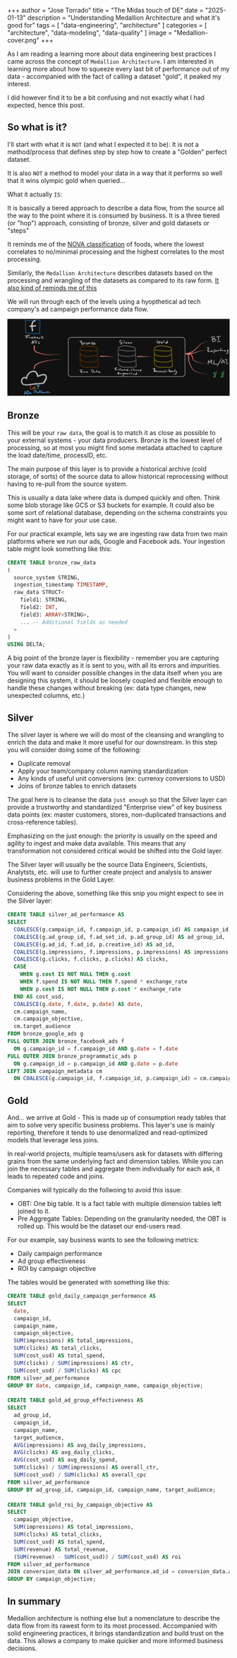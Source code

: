 +++
author = "Jose Torrado"
title = "The Midas touch of DE"
date = "2025-01-13"
description = "Understanding Medallion Architecture and what it's good for"
tags = [
    "data-engineering",
    "architecture"
]
categories = [
    "architecture",
    "data-modeling",
    "data-quality"
]
image = "Medallion-cover.png"
+++


As I am reading a learning more about data engineering best practices I came across the concept of `Medallion Architecture`. 
I am interested in learning more about how to squeeze every last bit of performance out of my data - accompanied with the fact of calling a dataset "gold",
it peaked my interest.

I did however find it to be a bit confusing and not exactly what I had expected, hence this post.

## So what is it?

I'll start with what it is `NOT` (and what I expected it to be): It is not a method/process that defines step by step how to create a "Golden" perfect dataset.

It is also `NOT` a method to model your data in a way that it performs so well that it wins olympic gold when queried...

What it actually `IS`:

It is basically a tiered approach to describe a data flow, from the source all the way to the point where it is consumed by business. It is a three tiered (or "hop")
approach, consisting of bronze, silver and gold datasets or "steps"

It reminds me of the [NOVA classification](https://en.wikipedia.org/wiki/Nova_classification) of foods, where the lowest correlates to no/minimal processing and the highest correlates to the most processing.

Similarly, the `Medallion Architecture` describes datasets based on the processing and wrangling of the datasets as compared to its raw form. [It also kind of reminds me of this](https://i.kym-cdn.com/entries/icons/original/000/036/027/trueselfcover.jpg)

We will run through each of the levels using a hyopthetical ad tech company's ad campaign performance data flow.

![Overview of the dataflow](Medallion-flow.png)

## Bronze 
This will be your `raw data`, the goal is to match it as close as possible to your external systems - your data producers.
Bronze is the lowest level of processing, so at most you might find some metadata attached to capture the load date/time, processID, etc.

The main purpose of this layer is to provide a historical archive (cold storage, of sorts) of the source data to allow historical reprocessing without 
having to re-pull from the source system.

This is usually a data lake where data is dumped quickly and often. Think some blob storage like GCS or S3 buckets for example. 
It could also be some sort of relational database, depending on the schema constraints you might want to have for your use case.

For our practical example, lets say we are ingesting raw data from two main platforms where we run our ads, Google and Facebook ads. Your ingestion table might look something like this: 

```sql
CREATE TABLE bronze_raw_data
(
  source_system STRING,
  ingestion_timestamp TIMESTAMP,
  raw_data STRUCT<
    field1: STRING,
    field2: INT,
    field3: ARRAY<STRING>,
    ... -- Additional fields as needed
  >
)
USING DELTA;
```
A big point of the bronze layer is flexibility - remember you are capturing your raw data exactly as it is sent to you, with all its errors and impurities.
You will want to consider possible changes in the data itself when you are designing this system, it should be loosely coupled and flexible enough to handle these changes without breaking 
(ex: data type changes, new unexpected columns, etc.)

## Silver 

The silver layer is where we will do most of the cleansing and wrangling to enrich the data and make it more useful for our downstream. In this step you will consider doing some of the following:
- Duplicate removal
- Apply your team/company column naming standardization
- Any kinds of useful unit conversions (ex: currenxy conversions to USD)
- Joins of bronze tables to enrich datasets 

The goal here is to cleanse the data `just enough` so that the Silver layer can provide a trustworthy and standardized "Enterprise view" of key business data points (ex: master customers, stores, non-duplicated transactions and cross-reference tables).

Emphasizing on the just enough: the priority is usually on the speed and agility to ingest and make data available. This means that any transformation not considered critical would be shifted into the Gold layer.

The Silver layer will usually be the source Data Engineers, Scientists, Analytsts, etc. will use to further create project and analysis to answer business problems in the Gold Layer. 

Considering the above, something like this snip you might expect to see in the Silver layer:

```sql
CREATE TABLE silver_ad_performance AS
SELECT
  COALESCE(g.campaign_id, f.campaign_id, p.campaign_id) AS campaign_id,
  COALESCE(g.ad_group_id, f.ad_set_id, p.ad_group_id) AS ad_group_id,
  COALESCE(g.ad_id, f.ad_id, p.creative_id) AS ad_id,
  COALESCE(g.impressions, f.impressions, p.impressions) AS impressions,
  COALESCE(g.clicks, f.clicks, p.clicks) AS clicks,
  CASE
    WHEN g.cost IS NOT NULL THEN g.cost
    WHEN f.spend IS NOT NULL THEN f.spend * exchange_rate
    WHEN p.cost IS NOT NULL THEN p.cost * exchange_rate
  END AS cost_usd,
  COALESCE(g.date, f.date, p.date) AS date,
  cm.campaign_name,
  cm.campaign_objective,
  cm.target_audience
FROM bronze_google_ads g
FULL OUTER JOIN bronze_facebook_ads f
  ON g.campaign_id = f.campaign_id AND g.date = f.date
FULL OUTER JOIN bronze_programmatic_ads p
  ON g.campaign_id = p.campaign_id AND g.date = p.date
LEFT JOIN campaign_metadata cm
  ON COALESCE(g.campaign_id, f.campaign_id, p.campaign_id) = cm.campaign_id;
```

## Gold

And... we arrive at Gold - This is made up of consumption ready tables that aim to solve very specific business problems. This layer's use is mainly reporting, therefore it tends to use denormalized and read-optimized models that leverage less joins. 

In real-world projects, multiple teams/users ask for datasets with differing grains from the same underlying fact and dimension tables. While you can join the necessary tables and aggregate them individually for each ask, it leads to repeated code and joins.

Companies will typically do the follwoing to avoid this issue:
- OBT: One big table. It is a fact table with multiple dimension tables left joined to it.
- Pre Aggregate Tables: Depending on the granularity needed, the OBT is rolled up. This would be the dataset our end-users read. 

For our example, say business wants to see the following metrics:
- Daily campaign performance
- Ad group effectiveness
- ROI by campaign objective

The tables would be generated with something like this:

```sql
CREATE TABLE gold_daily_campaign_performance AS
SELECT
  date,
  campaign_id,
  campaign_name,
  campaign_objective,
  SUM(impressions) AS total_impressions,
  SUM(clicks) AS total_clicks,
  SUM(cost_usd) AS total_spend,
  SUM(clicks) / SUM(impressions) AS ctr,
  SUM(cost_usd) / SUM(clicks) AS cpc
FROM silver_ad_performance
GROUP BY date, campaign_id, campaign_name, campaign_objective;

CREATE TABLE gold_ad_group_effectiveness AS
SELECT
  ad_group_id,
  campaign_id,
  campaign_name,
  target_audience,
  AVG(impressions) AS avg_daily_impressions,
  AVG(clicks) AS avg_daily_clicks,
  AVG(cost_usd) AS avg_daily_spend,
  SUM(clicks) / SUM(impressions) AS overall_ctr,
  SUM(cost_usd) / SUM(clicks) AS overall_cpc
FROM silver_ad_performance
GROUP BY ad_group_id, campaign_id, campaign_name, target_audience;

CREATE TABLE gold_roi_by_campaign_objective AS
SELECT
  campaign_objective,
  SUM(impressions) AS total_impressions,
  SUM(clicks) AS total_clicks,
  SUM(cost_usd) AS total_spend,
  SUM(revenue) AS total_revenue,
  (SUM(revenue) - SUM(cost_usd)) / SUM(cost_usd) AS roi
FROM silver_ad_performance
JOIN conversion_data ON silver_ad_performance.ad_id = conversion_data.ad_id
GROUP BY campaign_objective;
```
## In summary

Medallion architecture is nothing else but a nomenclature to describe the data flow from its rawest form to its most processed. Accompanied with solid engineering practices, it brings standardization and build trust on the data. This allows a company to make quicker and more informed business decisions.
